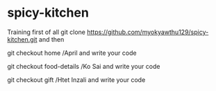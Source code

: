 # spicy-kitchen
Training
first of all git clone https://github.com/myokyawthu129/spicy-kitchen.git
and then

git checkout home /April
and write your code 

git checkout food-details /Ko Sai
and write your code

git checkout gift /Htet Inzali
and write your code
